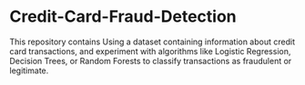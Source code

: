 # Credit-Card-Fraud-Detection
This repository contains  Using a dataset containing information about credit card transactions, and experiment with algorithms like Logistic Regression, Decision Trees, or Random Forests to classify transactions as fraudulent or legitimate.
